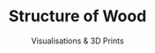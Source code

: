 ---
projectName: "6_structureofwood"
title: "Structure of Wood"
subtitle: "Visualisations & 3D Prints"
tags:
  - barkbeetle
  - farming
  - climatechange
  - forest

bgcolor: "#111111cc"

projectDescription: |
       Visual Identity created for the Events Series **"Game Design 101"** at the MEEET Lab of the University of Zurich. With a porcedrual system in Houdini that lets you create a fully art-directable growth animation, making it possible to have high-end visuals for a series of events.  

credits: |
    **Client:** MEEET Lab, University of Zurich*br*
    **Tools:** Houdini, Octane, Blender, Davinci, Affinty Suite *br*


images:
  - src: "/src/assets/projects/structureofwood/StructureofWood_Gallery_1.webp"
    alt: "Buchdrucker (Ips typographus) und Kupferstecher (Pityogenes chalcographus)"
    loading: "eager"
    description:  |
        **Buchdrucker (Ips typographus) und Kupferstecher (Pityogenes chalcographus)** *br*   
        Tool: Photoshop
    imageTags: 
      - houdini
      - 3D
      - octane
      - procedural
      - mograph
      

  - src: "/src/assets/projects/structureofwood/StructureofWood_Gallery_2.webp"
    alt: "Houdini procedurally generated 3D Blood Vessels representing a Nintendo 64 Close Up"
    description:  |
        **N64 Controller Close Up** *br*   
         Tool:  Houdini, Octane, Blender, Davinci
    imageTags:
      - houdini
      - 3D
      - octane
      - procedural
      - mograph

  - src: "/src/assets/projects/structureofwood/StructureofWood_Gallery_3.webp"
    alt: "Poster showing Houdini procedurally generated 3D Blood Vessels representing a Nintendo 64"
    description:  |
        **Poster for Event Series** *br*   
         Tool:  Houdini, Octane, Blender, Affinity Suite, Davinci
    imageTags:
      - houdini
      - 3D
      - octane
      - procedural
      - mograph
      - graphicdesign

  - src: "/src/assets/projects/structureofwood/StructureofWood_Gallery_4.webp"
    alt: "Houdini procedurally generated 3D Blood Vessels representing a Joystick"
    description:  |
        **Joystick** *br*   
         Tool: Houdini, Blender
    imageTags:
      - houdini
      - 3D
      - octane
      - procedural
      - mograph

  - src: "/src/assets/projects/structureofwood/StructureofWood_Gallery_5.webp"
    alt: "Houdini procedurally generated 3D Blood Vessels representing a Keyboard"
    description:  |
        **Keyboard** *br*   
        Tool: Houdini, Houdini Modeler
    imageTags:
      - houdini
      - 3D
      - octane
      - procedural
      - mograph



---